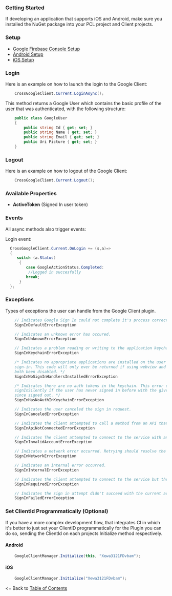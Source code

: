 ### Getting Started

If developing an application that supports iOS and Android, make sure you installed the NuGet package into your PCL project and Client projects.

### Setup
* [Google Firebase Console Setup](GoogleFirebaseConsoleSetup.md)
* [Android Setup](AndroidSetup.md)
* [iOS Setup](iOSSetup.md)

### Login

Here is an example on how to launch the login to the Google Client:

```cs
    CrossGoogleClient.Current.LoginAsync();
```

This method returns a Google User which contains the basic profile of the user that was authenticated, with the following structure:

```cs
    public class GoogleUser
    {
		public string Id { get; set; }
        public string Name { get; set; }
        public string Email { get; set; }
        public Uri Picture { get; set; }
    }
```

### Logout

Here is an example on how to logout of the Google Client:

```cs
    CrossGoogleClient.Current.Logout();
```

### Available Properties
* **ActiveToken** (Signed In user token)


### Events

All async methods also trigger events:

Login event:

```cs
  CrossGoogleClient.Current.OnLogin += (s,a)=> 
  {
     switch (a.Status)
      {
         case GoogleActionStatus.Completed:
          //Logged in succesfully
         break;
      }
  };
```


### Exceptions
Types of exceptions the user can handle from the Google Client plugin.
```cs
    // Indicates Google Sign In could not complete it's process correctly.
    SignInDefaultErrorException

    // Indicates an unknown error has occured.
    SignInUnknownErrorException

    // Indicates a problem reading or writing to the application keychain.
    SignInKeychainErrorException

    /* Indicates no appropriate applications are installed on the user's device which can handle
    sign-in. This code will only ever be returned if using webview and switching to browser have
    both been disabled. */
    SignInNoSignInHandlersInstalledErrorException

    /* Indicates there are no auth tokens in the keychain. This error code will be returned by
    signInSilently if the user has never signed in before with the given scopes, or if they have
    since signed out. */
    SignInHasNoAuthInKeychainErrorException

    // Indicates the user canceled the sign in request.
    SignInCanceledErrorException

    // Indicates the client attempted to call a method from an API that failed to connect.
    SignInApiNotConnectedErrorException

    // Indicates The client attempted to connect to the service with an invalid account name specified.
    SignInInvalidAccountErrorException

    // Indicates a network error occurred. Retrying should resolve the problem.
    SignInNetworkErrorException

    // Indicates an internal error occurred.
    SignInInternalErrorException

    // Indicates the client attempted to connect to the service but the user is not signed in.
    SignInRequiredErrorException

    // Indicates the sign in attempt didn't succeed with the current account.
    SignInFailedErrorException
```

### Set ClientId Programmatically (Optional)
If you have a more complex development flow, that integrates CI in which it's better to just set your ClientID programmatically for the Plugin you can do so, sending the ClientId on each projects Initialize method respectively.

#### Android
```cs
    GoogleClientManager.Initialize(this, "Xewa3121FDvbam");
```

#### iOS
```cs
    GoogleClientManager.Initialize("Xewa3121FDvbam");
```

<= Back to [Table of Contents](../../README.md)
